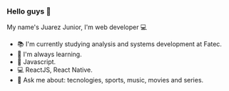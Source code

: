 ### Hello guys 👋

<!--
**jjr17/jjr17** is a ✨ _special_ ✨ repository because its `README.md` (this file) appears on your GitHub profile.
-->

My name's Juarez Junior, I'm web developer 💻

- 📚 I'm currently studying analysis and systems development at Fatec.
- 🚀 I'm always learning. 
- 💖 Javascript.
- 💻 ReactJS, React Native. 
- 💬 Ask me about: tecnologies, sports, music, movies and series.


